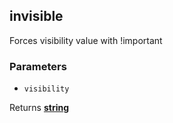 <!-- Generated by documentation.js. Update this documentation by updating the source code. -->

## invisible

Forces visibility value with !important

### Parameters

-   `visibility`  

Returns **[string][1]** 

[1]: https://developer.mozilla.org/docs/Web/JavaScript/Reference/Global_Objects/String
